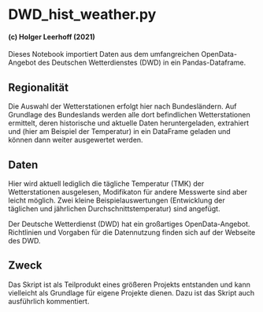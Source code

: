 # DWD_hist_weather.py

#### (c) Holger Leerhoff (2021)

Dieses Notebook importiert Daten aus dem umfangreichen OpenData-Angebot des Deutschen Wetterdienstes (DWD) in ein Pandas-Dataframe.

## Regionalität
Die Auswahl der Wetterstationen erfolgt hier nach Bundesländern. Auf Grundlage des Bundeslands werden alle dort befindlichen Wetterstationen ermittelt, deren historische und aktuelle Daten heruntergeladen, extrahiert und (hier am Beispiel der Temperatur) in ein DataFrame geladen und können dann weiter ausgewertet werden.

## Daten
Hier wird aktuell lediglich die tägliche Temperatur (TMK) der Wetterstationen ausgelesen, Modifikaton für andere Messwerte sind aber leicht möglich. Zwei kleine Beispielauswertungen (Entwicklung der täglichen und jährlichen Durchschnittstemperatur) sind angefügt.

Der Deutsche Wetterdienst (DWD) hat ein großartiges OpenData-Angebot. Richtlinien und Vorgaben für die Datennutzung finden sich auf der Webseite des DWD.

## Zweck
Das Skript ist als Teilprodukt eines größeren Projekts entstanden und kann vielleicht als Grundlage für eigene Projekte dienen. Dazu ist das Skript auch ausführlich kommentiert.
